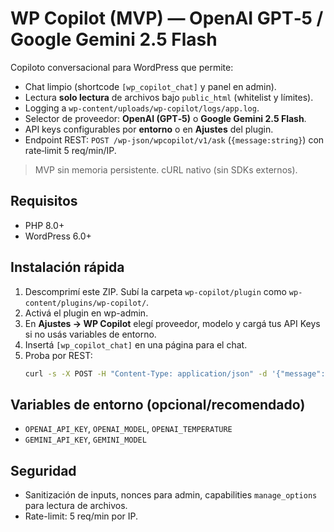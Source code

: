 # WP Copilot (MVP) — OpenAI GPT‑5 / Google Gemini 2.5 Flash

Copiloto conversacional para WordPress que permite:
- Chat limpio (shortcode `[wp_copilot_chat]` y panel en admin).
- Lectura **solo lectura** de archivos bajo `public_html` (whitelist y límites).
- Logging a `wp-content/uploads/wp-copilot/logs/app.log`.
- Selector de proveedor: **OpenAI (GPT‑5)** o **Google Gemini 2.5 Flash**.
- API keys configurables por **entorno** o en **Ajustes** del plugin.
- Endpoint REST: `POST /wp-json/wpcopilot/v1/ask` (`{message:string}`) con rate‑limit 5 req/min/IP.

> MVP sin memoria persistente. cURL nativo (sin SDKs externos).

## Requisitos
- PHP 8.0+
- WordPress 6.0+

## Instalación rápida
1. Descomprimí este ZIP. Subí la carpeta `wp-copilot/plugin` como `wp-content/plugins/wp-copilot/`.
2. Activá el plugin en wp-admin.
3. En **Ajustes → WP Copilot** elegí proveedor, modelo y cargá tus API Keys si no usás variables de entorno.
4. Insertá `[wp_copilot_chat]` en una página para el chat.
5. Proba por REST:
   ```bash
   curl -s -X POST -H "Content-Type: application/json" -d '{"message":"Hola"}' https://TU-SITIO/wp-json/wpcopilot/v1/ask
   ```

## Variables de entorno (opcional/recomendado)
- `OPENAI_API_KEY`, `OPENAI_MODEL`, `OPENAI_TEMPERATURE`
- `GEMINI_API_KEY`, `GEMINI_MODEL`

## Seguridad
- Sanitización de inputs, nonces para admin, capabilities `manage_options` para lectura de archivos.
- Rate-limit: 5 req/min por IP.


